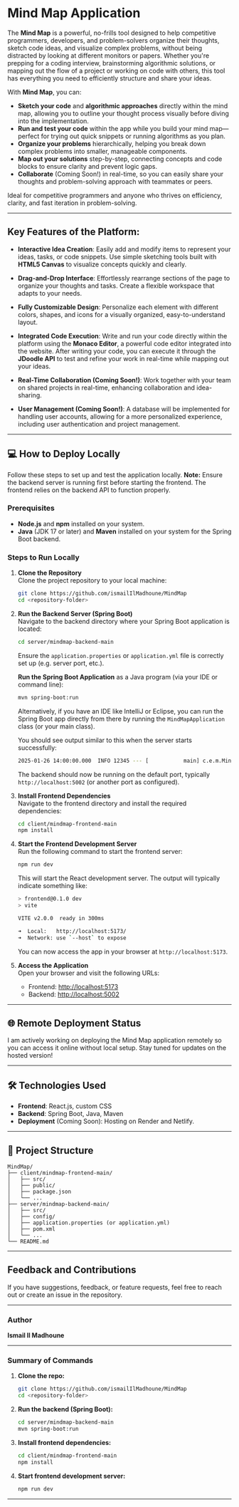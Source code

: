 # Mind Map Application 

The **Mind Map** is a powerful, no-frills tool designed to help competitive programmers, developers, and problem-solvers organize their thoughts, sketch code ideas, and visualize complex problems, without being distracted by looking at different monitors or papers. Whether you're prepping for a coding interview, brainstorming algorithmic solutions, or mapping out the flow of a project or working on code with others, this tool has everything you need to efficiently structure and share your ideas.

With **Mind Map**, you can:

- **Sketch your code** and **algorithmic approaches** directly within the mind map, allowing you to outline your thought process visually before diving into the implementation.
- **Run and test your code** within the app while you build your mind map—perfect for trying out quick snippets or running algorithms as you plan.
- **Organize your problems** hierarchically, helping you break down complex problems into smaller, manageable components.
- **Map out your solutions** step-by-step, connecting concepts and code blocks to ensure clarity and prevent logic gaps.
- **Collaborate** (Coming Soon!) in real-time, so you can easily share your thoughts and problem-solving approach with teammates or peers.

Ideal for competitive programmers and anyone who thrives on efficiency, clarity, and fast iteration in problem-solving.

---


## Key Features of the Platform:

- **Interactive Idea Creation**: Easily add and modify items to represent your ideas, tasks, or code snippets. Use simple sketching tools built with **HTML5 Canvas** to visualize concepts quickly and clearly.

- **Drag-and-Drop Interface**: Effortlessly rearrange sections of the page to organize your thoughts and tasks. Create a flexible workspace that adapts to your needs.

- **Fully Customizable Design**: Personalize each element with different colors, shapes, and icons for a visually organized, easy-to-understand layout.

- **Integrated Code Execution**: Write and run your code directly within the platform using the **Monaco Editor**, a powerful code editor integrated into the website. After writing your code, you can execute it through the **JDoodle API** to test and refine your work in real-time while mapping out your ideas.

- **Real-Time Collaboration (Coming Soon!)**: Work together with your team on shared projects in real-time, enhancing collaboration and idea-sharing.
- **User Management (Coming Soon!)**: A database will be implemented for handling user accounts, allowing for a more personalized experience, including user authentication and project management.

---

## 💻 How to Deploy Locally

Follow these steps to set up and test the application locally. **Note:** Ensure the backend server is running first before starting the frontend. The frontend relies on the backend API to function properly.

### **Prerequisites**

- **Node.js** and **npm** installed on your system.
- **Java** (JDK 17 or later) and **Maven** installed on your system for the Spring Boot backend.

### **Steps to Run Locally**

1. **Clone the Repository**  
   Clone the project repository to your local machine:
   ```bash
   git clone https://github.com/ismailIlMadhoune/MindMap
   cd <repository-folder>
   ```

2. **Run the Backend Server (Spring Boot)**  
   Navigate to the backend directory where your Spring Boot application is located:
   ```bash
   cd server/mindmap-backend-main
   ```

   Ensure the `application.properties` or `application.yml` file is correctly set up (e.g. server port, etc.).

   **Run the Spring Boot Application** as a Java program (via your IDE or command line):
   ```bash
   mvn spring-boot:run
   ```

   Alternatively, if you have an IDE like IntelliJ or Eclipse, you can run the Spring Boot app directly from there by running the `MindMapApplication` class (or your main class).

   You should see output similar to this when the server starts successfully:
   ```bash
   2025-01-26 14:00:00.000  INFO 12345 --- [           main] c.e.m.MindMapApplication   : Started MindMapApplication in 5.678 seconds (JVM running for 6.789)
   ```

   The backend should now be running on the default port, typically `http://localhost:5002` (or another port as configured).

3. **Install Frontend Dependencies**  
   Navigate to the frontend directory and install the required dependencies:
   ```bash
   cd client/mindmap-frontend-main
   npm install
   ```

4. **Start the Frontend Development Server**  
   Run the following command to start the frontend server:
   ```bash
   npm run dev
   ```

   This will start the React development server. The output will typically indicate something like:
   ```bash
   > frontend@0.1.0 dev
   > vite

   VITE v2.0.0  ready in 300ms

   ➜  Local:   http://localhost:5173/
   ➜  Network: use `--host` to expose
   ```

   You can now access the app in your browser at `http://localhost:5173`.

5. **Access the Application**  
   Open your browser and visit the following URLs:
   - Frontend: [http://localhost:5173](http://localhost:5173)
   - Backend: [http://localhost:5002](http://localhost:5002)

---

## 🌐 Remote Deployment Status

I am actively working on deploying the Mind Map application remotely so you can access it online without local setup. Stay tuned for updates on the hosted version!

---

## 🛠️ Technologies Used

- **Frontend**: React.js, custom CSS
- **Backend**: Spring Boot, Java, Maven
- **Deployment** (Coming Soon): Hosting on Render and Netlify.
---

## 📂 Project Structure

```
MindMap/
├── client/mindmap-frontend-main/
│   ├── src/
│   ├── public/
│   ├── package.json
│   └── ...
├── server/mindmap-backend-main/
│   ├── src/
│   ├── config/
│   ├── application.properties (or application.yml)
│   ├── pom.xml
│   └── ...
└── README.md
```

---

##  Feedback and Contributions

If you have suggestions, feedback, or feature requests, feel free to reach out or create an issue in the repository. 

---

###  Author

**Ismail Il Madhoune**  

---

### Summary of Commands

1. **Clone the repo:**
   ```bash
   git clone https://github.com/ismailIlMadhoune/MindMap
   cd <repository-folder>
   ```

2. **Run the backend (Spring Boot):**
   ```bash
   cd server/mindmap-backend-main
   mvn spring-boot:run
   ```

3. **Install frontend dependencies:**
   ```bash
   cd client/mindmap-frontend-main
   npm install
   ```

4. **Start frontend development server:**
   ```bash
   npm run dev
   ```

---

